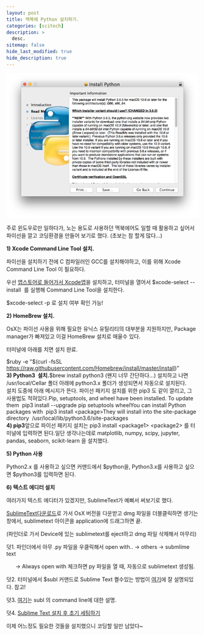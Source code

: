 ```yaml
---
layout: post
title: 맥북에 Python 설치하기.
categories: [scitech]
description: >
  desc.
sitemap: false
hide_last_modified: true
hide_description: true
---
```


![](/assets/img/posts/from_tistory/095.jpg)

  


주로 윈도우로만 일하다가, 노는 용도로 사용하던 맥북에어도 일할 때 활용하고 싶어서 파이선을 깔고 코딩환경을 만들어 보기로 했다. (초보는 참 할게 많다...)

  


**1) Xcode Command Line Tool 설치.**

파이선을 설치하기 전에 C 컴파일러인 GCC를 설치해야하고, 이를 위해 Xcode Command Line Tool 이 필요하다. 

우선 [앱스토어로 들어가서 Xcode앱](https://itunes.apple.com/us/app/xcode/id497799835?mt=12&ign-mpt=uo%3D2)을 설치하고, 터미널을 열어서 $xcode-select --install  를 실행해 Command Line Tool을 설치한다.

$xcode-select -p 로 설치 여부 확인 가능!

  


**2) HomeBrew 설치.**

OsX는 파이선 사용을 위해 필요한 유닉스 유틸리티의 대부분을 지원하지만, Package manager가 빠져있고 이걸 HomeBrew 설치로 매울수 있다.

터미널에 아래를 치면 설치 완료.

$ruby -e "$(curl -fsSL https://raw.githubusercontent.com/Homebrew/install/master/install)"  
**3) Python3  설치.**$brew install python3 (왠지 너무 간단하다...) 설치하고 나면 /usr/local/Cellar 폴더 아래에 python3.x 폴더가 생성되면서 자동으로 설치된다.  
설치 도중에 아래 메시지가 뜬다. 파이선 패키지 설치를 위한 pip3 도 같이 깔리고, 그 사용법도 적혀있다.Pip, setuptools, and wheel have been installed. To update them  pip3 install --upgrade pip setuptools wheelYou can install Python packages with  pip3 install <package\>They will install into the site-package directory  /usr/local/lib/python3.6/site-packages  
**4) pip3**앞으로 파이선 패키지 설치는 pip3 install <package1\> <package2\> 를 터미널에 입력하면 된다.일단 생각나는데로 matplotlib, numpy, scipy, jupyter, pandas, seaborn, scikit-learn 을 설치했다.  


**5) Python 사용**

Python2.x 를 사용하고 싶으면 커맨드에서 $python을, Python3.x를 사용하고 싶으면 $python3를 입력하면 된다.

  


**6) 텍스트 에디터 설치**

여러가지 텍스트 에디터가 있겠지만, SublimeText가 예뻐서 써보기로 했다.

[SublimeText다운로드](https://www.sublimetext.com/3)로 가서 OsX 버전을 다운받고 dmg 파일을 더블클릭하면 생기는 창에서, sublimetext 아이콘을 application에 드래그하면 끝.

(파인더로 가서 Device에 있는 sublimetext를 eject하고 dmg 파일 삭제해서 마무리)

덧1. 파인더에서 아무 .py 파일을 우클릭해서 open with.. -\> others -\> submlime text 

      -\> Always open with 체크하면 py 파일을 열 때, 자동으로 sublimetext 생성됨.

덧2. 터미널에서 $subl 커맨드로 Sublime Text 켤수있는 방법이 [여기](https://stackoverflow.com/a/16495202)에 잘 설명되있다. 참고! 

덧3. [여기](http://docs.sublimetext.info/en/latest/command_line/command_line.html)는 subl 의 command line에 대한 설명.

덧4. [Sublime Text 설치 후 초기 세팅하기](http://jos39.tistory.com/243) 

  


이제 어느정도 필요한 것들을 설치했으니 코딩할 일만 남았다~

  


  


  



